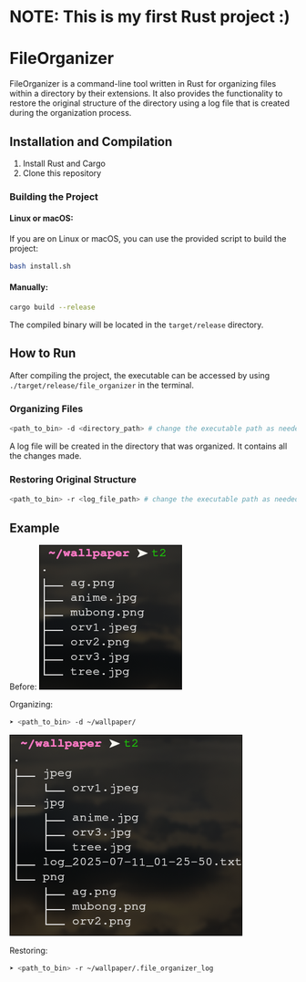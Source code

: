 # NOTE: This is my first Rust project :)

# FileOrganizer

FileOrganizer is a command-line tool written in Rust for organizing files within a directory by their extensions. It also provides the functionality to restore the original structure of the directory using a log file that is created during the organization process.

## Installation and Compilation

1. Install Rust and Cargo
2. Clone this repository

### Building the Project

#### Linux or macOS:

If you are on Linux or macOS, you can use the provided script to build the project:

```bash
bash install.sh
```

#### Manually:

```bash
cargo build --release
```

The compiled binary will be located in the `target/release` directory.

## How to Run

After compiling the project, the executable can be accessed by using `./target/release/file_organizer` in the terminal.

### Organizing Files

```bash
<path_to_bin> -d <directory_path> # change the executable path as needed
```

A log file will be created in the directory that was organized. It contains all the changes made.

### Restoring Original Structure

```bash
<path_to_bin> -r <log_file_path> # change the executable path as needed
```

## Example

Before:
![Before organization](images/before.png)

Organizing:

```bash
➤ <path_to_bin> -d ~/wallpaper/
```

![After organization](images/after.png)

Restoring:

```bash
➤ <path_to_bin> -r ~/wallpaper/.file_organizer_log
```
